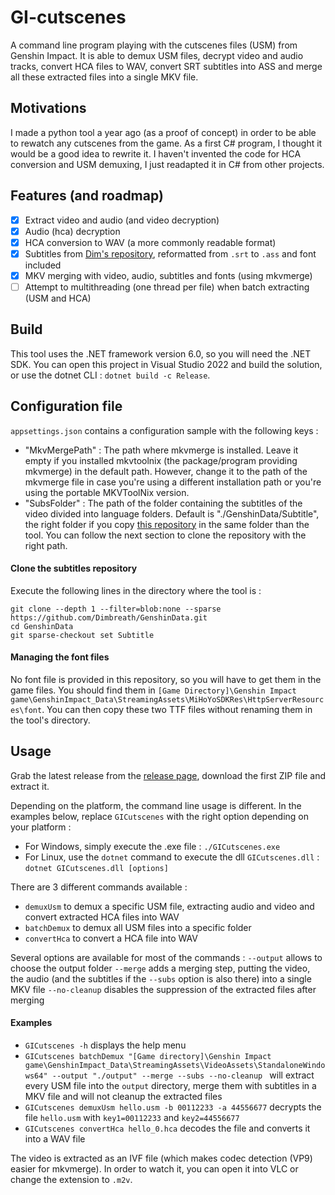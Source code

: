 # GI-cutscenes
A command line program playing with the cutscenes files (USM) from Genshin Impact.
It is able to demux USM files, decrypt video and audio tracks, convert HCA files to WAV, convert SRT subtitles into ASS and merge all these extracted files into a single MKV file.

## Motivations

I made a python tool a year ago (as a proof of concept) in order to be able to rewatch any cutscenes from the game. As a first C# program, I thought it would be a good idea to rewrite it. I haven't invented the code for HCA conversion and USM demuxing, I just readapted it in C# from other projects.

## Features (and roadmap)

- [x] Extract video and audio (and video decryption)
- [x] Audio (hca) decryption
- [x] HCA conversion to WAV (a more commonly readable format)
- [x] Subtitles from [Dim's repository](https://github.com/Dimbreath/GenshinData/tree/master/Subtitle), reformatted from `.srt` to `.ass` and font included
- [x] MKV merging with video, audio, subtitles and fonts (using mkvmerge)
- [ ] Attempt to multithreading (one thread per file) when batch extracting (USM and HCA)

## Build

This tool uses the .NET framework version 6.0, so you will need the .NET SDK.
You can open this project in Visual Studio 2022 and build the solution, or use the dotnet CLI : `dotnet build -c Release`.

## Configuration file

`appsettings.json` contains a configuration sample with the following keys :
- "MkvMergePath" : The path where mkvmerge is installed. Leave it empty if you installed mkvtoolnix (the package/program providing mkvmerge) in the default path. However, change it to the path of the mkvmerge file in case you're using a different installation path or you're using the portable MKVToolNix version.
- "SubsFolder" : The path of the folder containing the subtitles of the video divided into language folders. Default is "./GenshinData/Subtitle", the right folder if you copy [this repository](https://github.com/Dimbreath/GenshinData) in the same folder than the tool. You can follow the next section to clone the repository with the right path.

#### Clone the subtitles repository

Execute the following lines in the directory where the tool is :

```
git clone --depth 1 --filter=blob:none --sparse https://github.com/Dimbreath/GenshinData.git
cd GenshinData
git sparse-checkout set Subtitle
```

#### Managing the font files

No font file is provided in this repository, so you will have to get them in the game files.
You should find them in `[Game Directory]\Genshin Impact game\GenshinImpact_Data\StreamingAssets\MiHoYoSDKRes\HttpServerResources\font`.
You can then copy these two TTF files without renaming them in the tool's directory.

## Usage

Grab the latest release from the [release page](https://github.com/ToaHartor/GI-cutscenes/releases), download the first ZIP file and extract it.

Depending on the platform, the command line usage is different. In the examples below, replace `GICutscenes` with the right option depending on your platform :
- For Windows, simply execute the .exe file : `./GICutscenes.exe`
- For Linux, use the `dotnet` command to execute the dll `GICutscenes.dll` : `dotnet GICutscenes.dll [options]`

There are 3 different commands available :
- `demuxUsm` to demux a specific USM file, extracting audio and video and convert extracted HCA files into WAV
- `batchDemux` to demux all USM files into a specific folder
- `convertHca` to convert a HCA file into WAV

Several options are available for most of the commands :
`--output` allows to choose the output folder
`--merge` adds a merging step, putting the video, the audio (and the subtitles if the `--subs` option is also there) into a single MKV file
`--no-cleanup` disables the suppression of the extracted files after merging

#### Examples
- `GICutscenes -h` displays the help menu
- `GICutscenes batchDemux "[Game directory]\Genshin Impact game\GenshinImpact_Data\StreamingAssets\VideoAssets\StandaloneWindows64" --output "./output" --merge --subs --no-cleanup ` will extract every USM file into the `output` directory, merge them with subtitles in a MKV file and will not cleanup the extracted files
- `GICutscenes demuxUsm hello.usm -b 00112233 -a 44556677` decrypts the file `hello.usm` with `key1=00112233` and `key2=44556677`
- `GICutscenes convertHca hello_0.hca` decodes the file and converts it into a WAV file

The video is extracted as an IVF file (which makes codec detection (VP9) easier for mkvmerge). In order to watch it, you can open it into VLC or change the extension to `.m2v`.
